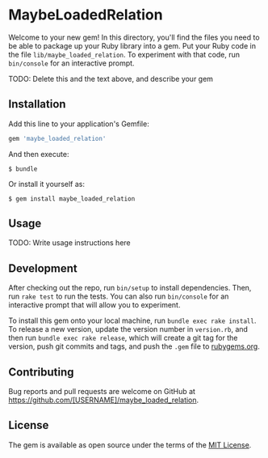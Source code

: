# MaybeLoadedRelation

Welcome to your new gem! In this directory, you'll find the files you need to be able to package up your Ruby library into a gem. Put your Ruby code in the file `lib/maybe_loaded_relation`. To experiment with that code, run `bin/console` for an interactive prompt.

TODO: Delete this and the text above, and describe your gem

## Installation

Add this line to your application's Gemfile:

```ruby
gem 'maybe_loaded_relation'
```

And then execute:

    $ bundle

Or install it yourself as:

    $ gem install maybe_loaded_relation

## Usage

TODO: Write usage instructions here

## Development

After checking out the repo, run `bin/setup` to install dependencies. Then, run `rake test` to run the tests. You can also run `bin/console` for an interactive prompt that will allow you to experiment.

To install this gem onto your local machine, run `bundle exec rake install`. To release a new version, update the version number in `version.rb`, and then run `bundle exec rake release`, which will create a git tag for the version, push git commits and tags, and push the `.gem` file to [rubygems.org](https://rubygems.org).

## Contributing

Bug reports and pull requests are welcome on GitHub at https://github.com/[USERNAME]/maybe_loaded_relation.


## License

The gem is available as open source under the terms of the [MIT License](http://opensource.org/licenses/MIT).

